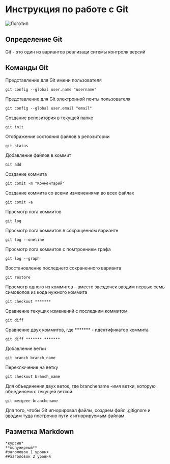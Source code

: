 # **Инструкция по работе с Git**

![Логотип](gamazovyy-kleshch-600x521.jpg)

## Определение Git

Git - это один из вариантов реализаци ситемы контроля версий

## Команды Git
Представление для Git имени пользователя

    git config --global user.name "username"

Представление для Git электронной почты пользователя 

    git config --global user.email "email"

Создание репозитория в текущей папке

    git init

Отображение состояния файлов в репозитории

    git status

Добавление файлов в коммит

    Git add

Создание коммита

    git comit -m "Комментарий"

Создание коммита со всеми изменениями во всех файлах

    git comit -a

Просмотр лога коммитов

    git log

Просмотр лога коммитов в сокращенном варианте

    git log --oneline

Просмотр лога коммитов с помтроением графа

    git log --graph

Восстановление последнего сохраненного варианта

    git restore

Просмотр одного из коммитов - вместо звездочек вводим первые семь симоволов из кода нужного коммита

    git checkout *******

Сравнение текущих изменений с последним коммитом

    git diff

Сравнение двух коммитов, где ******* - идентификатор коммита

    git diff ******* *******

Добавление ветки

    git branch branch_name

Переключение на ветку

    git checkout branch_name

Для объединения двух веток, где branchename -имя ветки, которую объединяем с текущей веткой

    git mergeee branchename

Для того, чтобы Git  игнорировал файлы, создаем файл .gitignore и вводим туда построчно пути к игнорируемым файлам.

## Разметка Markdown
    *курсив*
    **полужирный**
    #заголовок 1 уровня
    ##заголовок 2 уровня